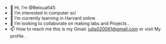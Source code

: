 - 👋 Hi, I’m @Belouafi45
- 👀 I’m interested in computer sci
- 🌱 I’m currently learning in Harvard online 
- 💞️ I’m looking to collaborate on making labs and
Projects .
- 📫 How to reach me this is my Gmail: julie020061@gmail.com or visit 
My profile .

<!---
Belouafi45/Belouafi45 is a ✨ special ✨ repository because its `README.md` (this file) appears on your GitHub profile.
You can click the Preview link to take a look at your changes.
--->
